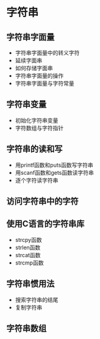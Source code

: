 # 字符串
## 字符串字面量
- 字符串字面量中的转义字符
- 延续字面串
- 如何存储字面串
- 字符串字面量的操作
- 字符串字面量与字符常量
## 字符串变量
- 初始化字符串变量
- 字符数组与字符指针
## 字符串的读和写
- 用printf函数和puts函数写字符串
- 用scanf函数和gets函数读字符串
- 逐个字符读字符串
## 访问字符串中的字符
## 使用C语言的字符串库
- strcpy函数
- strlen函数
- strcat函数
- strcmp函数
## 字符串惯用法
- 搜索字符串的结尾
- 复制字符串
## 字符串数组